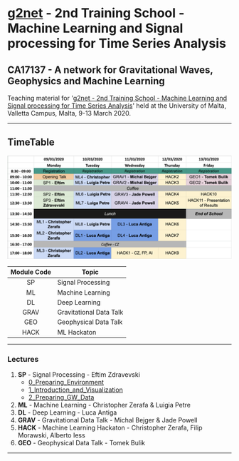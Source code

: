 # [g2net](https://www.g2net.eu/) - 2nd Training School - Machine Learning and Signal processing for Time Series Analysis
## CA17137 - A network for Gravitational Waves, Geophysics and Machine Learning
Teaching material for '[g2net - 2nd Training School - Machine Learning and Signal processing for Time Series Analysis](https://indico.ego-gw.it/event/46/)' held at the University of Malta, Valletta Campus, Malta, 9-13 March 2020.
	
----
## TimeTable 
![timetable](pics/timetable.png)

| **Module Code** | **Topic**                   |
|:-------------:|-------------------------|
| SP          | Signal Processing       |
| ML          | Machine Learning        |
| DL          | Deep Learning           |
| GRAV        | Gravitational Data Talk |
| GEO         | Geophysical Data Talk   |
| HACK        | ML Hackaton             |

----
### Lectures
1. **SP** - Signal Processing - Eftim Zdravevski
    - [0_Preparing_Environment](Lectures/SP_Signal_Processing_Introduction-Eftim_Zdravevski/signal_processing_0_preparing_environment.ipynb)
    - [1_Introduction_and_Visualization](Lectures/SP_Signal_Processing_Introduction-Eftim_Zdravevski/signal_processing_1_introduction_and_visualization.ipynb)
    - [2_Preparing_GW_Data](Lectures/SP_Signal_Processing_Introduction-Eftim_Zdravevski/signal_processing_2_preparing_GW_data.ipynb)
1. **ML** - Machine Learning - Christopher Zerafa & Luigia Petre
1. **DL** - Deep Learning - Luca Antiga
1. **GRAV**	- Gravitational Data Talk - Michal Bejger & Jade Powell
1. **HACK**	- Machine Learning Hackaton - Christopher Zerafa, Filip Morawski, Alberto Iess
1. **GEO**	- Geophysical Data Talk - Tomek Bulik
---